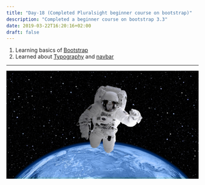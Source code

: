```yaml
---
title: "Day-18 (Completed Pluralsight beginner course on bootstrap)"
description: "Completed a beginner course on bootstrap 3.3"
date: 2019-03-22T16:20:16+02:00
draft: false
---
```


1. Learning basics of [Bootstrap](https://getbootstrap.com/docs/3.4/)
1. Learned about [Typography](https://getbootstrap.com/docs/4.0/content/typography/) and [navbar](https://getbootstrap.com/docs/4.0/components/navbar/)
---

![Rocket is ready to fly](/images/spacesuit.jpg)

